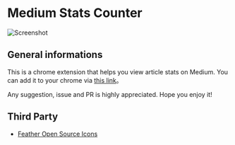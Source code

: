 # Medium Stats Counter

![Screenshot](https://lh3.googleusercontent.com/EJF3YCWO7_JJMP85KO0Y6FZu8TKjJa7SfozQhydv3agbPauiV34FbeAQuldI_KVZEKc7BcXDwQ=w640-h400-e365)



## General informations

This is a chrome extension that helps you view article stats on Medium. You can add it to your chrome via [this link](https://chrome.google.com/webstore/detail/medium-stats-counter/pdehepohihkkmeclfnlnipieffkomajc)。

Any suggestion, issue and PR is highly appreciated. Hope you enjoy it!



## Third Party

- [Feather Open Source Icons](https://github.com/feathericons/feather)